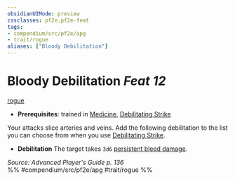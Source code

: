 ```yaml
---
obsidianUIMode: preview
cssclasses: pf2e,pf2e-feat
tags:
- compendium/src/pf2e/apg
- trait/rogue
aliases: ["Bloody Debilitation"]
---
```

# Bloody Debilitation  *Feat 12*  
[rogue](rules/traits/rogue.md "Rogue Class Trait")  

- **Prerequisites**: trained in [Medicine](compendium/skills.md#Medicine), [Debilitating Strike](rules/actions/debilitating-strike.md)

Your attacks slice arteries and veins. Add the following debilitation to the list you can choose from when you use [Debilitating Strike](rules/actions/debilitating-strike.md).

- **Debilitation** The target takes `3d6` [persistent bleed damage](rules/conditions.md#Persistent%20Damage).

*Source: Advanced Player's Guide p. 136*  
%% #compendium/src/pf2e/apg #trait/rogue %%
